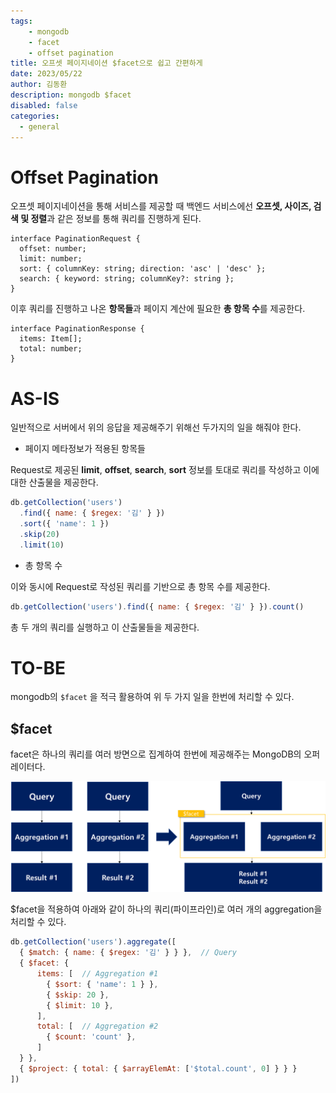 ```yaml
---
tags: 
    - mongodb
    - facet
    - offset pagination
title: 오프셋 페이지네이션 $facet으로 쉽고 간편하게
date: 2023/05/22
author: 김동환
description: mongodb $facet
disabled: false
categories:
  - general
---
```


# Offset Pagination

오프셋 페이지네이션을 통해 서비스를 제공할 때 백엔드 서비스에선 **오프셋, 사이즈, 검색 및 정렬**과 같은 정보를 통해 쿼리를 진행하게 된다.

```tsx
interface PaginationRequest {
  offset: number;
  limit: number;
  sort: { columnKey: string; direction: 'asc' | 'desc' };
  search: { keyword: string; columnKey?: string };
}
```

이후 쿼리를 진행하고 나온 **항목들**과 페이지 계산에 필요한 **총 항목 수**를 제공한다.

```tsx
interface PaginationResponse {
  items: Item[];
  total: number;
}
```

# AS-IS

일반적으로 서버에서 위의 응답을 제공해주기 위해선 두가지의 일을 해줘야 한다. 

* 페이지 메타정보가 적용된 항목들

Request로 제공된 **limit**, **offset**, **search**, **sort** 정보를 토대로 쿼리를 작성하고 이에 대한 산출물을 제공한다.

```jsx
db.getCollection('users')
  .find({ name: { $regex: '김' } })
  .sort({ 'name': 1 })
  .skip(20)
  .limit(10)
```

* 총 항목 수

이와 동시에 Request로 작성된 쿼리를 기반으로 총 항목 수를 제공한다.

```jsx
db.getCollection('users').find({ name: { $regex: '김' } }).count()
```

총 두 개의 쿼리를 실행하고 이 산출물들을 제공한다.

# TO-BE

mongodb의 `$facet` 을 적극 활용하여 위 두 가지 일을 한번에 처리할 수 있다.

## $facet

facet은 하나의 쿼리를 여러 방면으로 집계하여 한번에 제공해주는 MongoDB의 오퍼레이터다.

![MONGODB_FACET](/assets/images/mongodb/facet.png)

$facet을 적용하여 아래와 같이 하나의 쿼리(파이프라인)로 여러 개의 aggregation을 처리할 수 있다.

```jsx
db.getCollection('users').aggregate([
  { $match: { name: { $regex: '김' } } },  // Query
  { $facet: {
      items: [  // Aggregation #1
        { $sort: { 'name': 1 } },
        { $skip: 20 },
        { $limit: 10 },
      ],
      total: [  // Aggregation #2
        { $count: 'count' },
      ]
  } },
  { $project: { total: { $arrayElemAt: ['$total.count', 0] } } }
])
```

